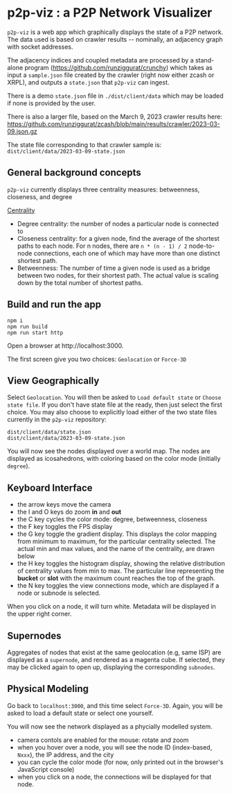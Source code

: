 # p2p-viz : a P2P Network Visualizer

`p2p-viz` is a web app which graphically displays the state of a P2P network.  The data used is based on crawler results -- nominally, an adjacency graph with socket addresses.

The adjacency indices and coupled metadata are processed by a stand-alone program (https://github.com/runziggurat/crunchy) which takes as input a `sample.json` file created by the crawler (right now either zcash or XRPL), and outputs a `state.json` that `p2p-viz` can ingest.

There is a demo `state.json` file in `./dist/client/data` which may be loaded if none is provided by the user.

There is also a larger file, based on the March 9, 2023 crawler results here:  https://github.com/runziggurat/zcash/blob/main/results/crawler/2023-03-09.json.gz

The state file corresponding to that crawler sample is:  `dist/client/data/2023-03-09-state.json`


## General background concepts

`p2p-viz` currently displays three centrality measures:  betweenness, closeness, and degree

[Centrality](https://en.wikipedia.org/wiki/Centrality)


- Degree centrality: the number of nodes a particular node is connected to
- Closeness centrality:  for a given node, find the average of the shortest paths to each node. For n nodes, there are `n * (n - 1) / 2` node-to-node connections, each one of which may have more than one distinct shortest path.
- Betweenness: The number of time a given node is used as a bridge between two nodes, for their shortest path.  The actual value is scaling down by the total number of shortest paths.


## Build and run the app

```
npm i
npm run build
npm run start http
```
Open a browser at http://localhost:3000.

The first screen give you two choices:  `Geolocation` or `Force-3D`

## View Geographically

Select `Geolocation`.  You will then be asked to `Load default state` or `Choose state file`.  If you don't have state file at the ready, then just select the first choice.  You may also choose to explicitly load either of the two state files currently in the `p2p-viz` repository:
```
dist/client/data/state.json
dist/client/data/2023-03-09-state.json
```


You will now see the nodes displayed over a world map.  The nodes are displayed as icosahedrons, with coloring based on the color mode (initially `degree`).


## Keyboard Interface

- the arrow keys move the camera
- the I and O keys do zoom **in** and **out**
- the C key cycles the color mode:  degree, betweenness, closeness
- the F key toggles the FPS display
- the G key toggle the gradient display.  This displays the color mapping from minimum to maximum, for the particular centrality selected.  The actual min and max values, and the name of the centrality, are drawn below
- the H key toggles the histogram display, showing the relative distribution of centrality values from min to max.  The particular line representing the  **bucket** or **slot** with the maximum count reaches the top of the graph.
- the N key toggles the view connections mode, which are displayed if a node or subnode is selected.


When you click on a node, it will turn white.  Metadata will be displayed in the upper right corner.

## Supernodes

Aggregates of nodes that exist at the same geolocation (e.g, same ISP) are displayed as a `supernode`, and rendered as a magenta cube.  If selected, they may be clicked again to open up, displaying the corresponding `subnodes`.

## Physical Modeling

Go back to `localhost:3000`, and this time select `Force-3D`.  Again, you will be asked to load a default state or select one yourself.

You will now see the network displayed as a phycially modelled system.

-  camera contols are enabled for the mouse:  rotate and zoom
-  when you hover over a node, you will see the node ID (index-based, `Nxxx`), the IP address, and the city
-  you can cycle the color mode (for now, only printed out in the browser's JavaScript console)
-  when you click on a node, the connections will be displayed for that node.

